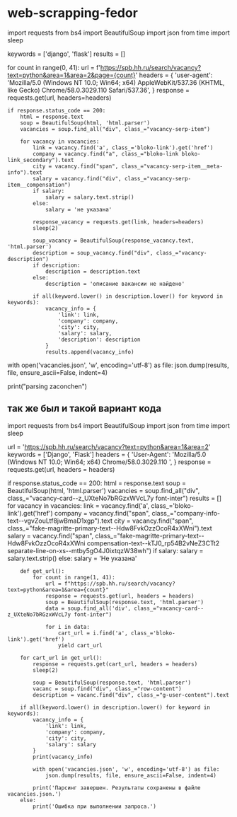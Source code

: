 # web-scrapping-fedor

import requests
from bs4 import BeautifulSoup
import json
from time import sleep

keywords = ['django', 'flask']
results = []

for count in range(0, 41):
    url = f'https://spb.hh.ru/search/vacancy?text=python&area=1&area=2&page={count}'
    headers = {
        'user-agent': 'Mozilla/5.0 (Windows NT 10.0; Win64; x64) AppleWebKit/537.36 (KHTML, like Gecko) Chrome/58.0.3029.110 Safari/537.36',
    }
    response = requests.get(url, headers=headers)

    if response.status_code == 200:
        html = response.text
        soup = BeautifulSoup(html, 'html.parser')
        vacancies = soup.find_all("div", class_="vacancy-serp-item")

        for vacancy in vacancies:
            link = vacancy.find('a', class_='bloko-link').get('href')
            company = vacancy.find("a", class_="bloko-link bloko-link_secondary").text
            city = vacancy.find("span", class_="vacancy-serp-item__meta-info").text
            salary = vacancy.find("div", class_="vacancy-serp-item__compensation")
            if salary:
                salary = salary.text.strip()
            else:
                salary = 'не указана'

            response_vacancy = requests.get(link, headers=headers)
            sleep(2)

            soup_vacancy = BeautifulSoup(response_vacancy.text, 'html.parser')
            description = soup_vacancy.find("div", class_="vacancy-description")
            if description:
                description = description.text
            else:
                description = 'описание вакансии не найдено'

            if all(keyword.lower() in description.lower() for keyword in keywords):
                vacancy_info = {
                    'link': link,
                    'company': company,
                    'city': city,
                    'salary': salary,
                    'description': description
                }
                results.append(vacancy_info)
                
with open('vacancies.json', 'w', encoding='utf-8') as file:
    json.dump(results, file, ensure_ascii=False, indent=4)

print("parsing zaconchen")




##  так же был и такой вариант кода




import requests
from bs4 import BeautifulSoup
import json
from time import sleep

url = 'https://spb.hh.ru/search/vacancy?text=python&area=1&area=2'
keywords = ['Django', 'Flask']
headers = {
  'User-Agent': 'Mozilla/5.0 (Windows NT 10.0; Win64; x64) Chrome/58.0.3029.110 ',
}
response = requests.get(url, headers = headers)

if response.status_code == 200:
    html = response.text
    soup = BeautifulSoup(html, 'html.parser')
    vacancies = soup.find_all("div", class_="vacancy-card--z_UXteNo7bRGzxWVcL7y font-inter")
    results = []
    for vacancy in vacancies:
        link = vacancy.find('a', class_='bloko-link').get('href')
        company = vacancy.find("span", class_="company-info-text--vgvZouLtf8jwBmaD1xgp").text
        city = vacancy.find("span", class_="fake-magritte-primary-text--Hdw8FvkOzzOcoR4xXWni").text
        salary = vacancy.find("span", class_="fake-magritte-primary-text--Hdw8FvkOzzOcoR4xXWni compensation-text--kTJ0_rp54B2vNeZ3CTt2 separate-line-on-xs--mtby5gO4J0ixtqzW38wh")
        if salary:
            salary = salary.text.strip()
        else:
            salary = 'Не указана'

        def get_url():
            for count in range(1, 41):
                url = f"https://spb.hh.ru/search/vacancy?text=python&area=1&area={count}"
                response = requests.get(url, headers = headers)
                soup = BeautifulSoup(response.text, 'html.parser')
                data = soup.find_all('div', class_="vacancy-card--z_UXteNo7bRGzxWVcL7y font-inter")

                for i in data:
                    cart_url = i.find('a', class_='bloko-link').get('href')
                    yield cart_url

        for cart_url in get_url():
            response = requests.get(cart_url, headers = headers)
            sleep(2)

            soup = BeautifulSoup(response.text, 'html.parser')
            vacanc = soup.find("div", class_="row-content")
            description = vacanc.find("div", class_="g-user-content").text 

        if all(keyword.lower() in description.lower() for keyword in keywords):
            vacancy_info = {
                'link': link,
                'company': company,
                'city': city,
                'salary': salary
            }
            print(vacancy_info)

            with open('vacancies.json', 'w', encoding='utf-8') as file:
                json.dump(results, file, ensure_ascii=False, indent=4)

            print('Парсинг завершен. Результаты сохранены в файле vacancies.json.')
        else:
            print('Ошибка при выполнении запроса.')
